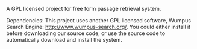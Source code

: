 A GPL licensed project for free form passage retrieval system.

Dependencies: This project uses another GPL licensed software, Wumpus Search Engine: http://www.wumpus-search.org/. You could either install it before downloading our source code, or use the source code to automatically download and install the system.